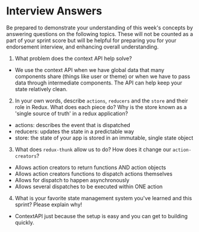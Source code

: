 # Interview Answers

Be prepared to demonstrate your understanding of this week's concepts by answering questions on the following topics. These will not be counted as a part of your sprint score but will be helpful for preparing you for your endorsement interview, and enhancing overall understanding.

1. What problem does the context API help solve?

- We use the context API when we have global data that many components share (things like user or theme) or when we have to pass data through intermediate components. The API can help keep your state relatively clean.

2. In your own words, describe `actions`, `reducers` and the `store` and their role in Redux. What does each piece do? Why is the store known as a 'single source of truth' in a redux application?

- actions: describes the event that is dispatched
- reducers: updates the state in a predictable way
- store: the state of your app is stored in an immutable, single state object

3. What does `redux-thunk` allow us to do? How does it change our `action-creators`?

- Allows action creators to return functions AND action objects
- Allows action creators functions to dispatch actions themselves
- Allows for dispatch to happen asynchronously
- Allows several dispatches to be executed within ONE action

4. What is your favorite state management system you've learned and this sprint? Please explain why!

- ContextAPI just because the setup is easy and you can get to building quickly.
